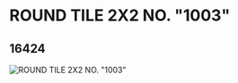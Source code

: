 # ROUND TILE 2X2 NO. "1003"
## 16424
![ROUND TILE 2X2 NO. "1003"](https://lc-www-live-s.legocdn.com/media/bricks/5/2/6060734.jpg)